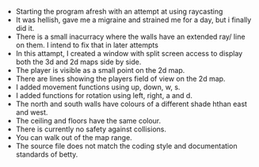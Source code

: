- Starting the program afresh with an attempt at using raycasting
- It was hellish, gave me a migraine and strained me for a day, but i finally did it.
- There is a small inacurracy where the walls have an extended ray/ line on them. I intend to fix that in later attempts
- In this attampt, I created a window with split screen access to display both the 3d and 2d maps side by side.
- The player is visible as a small point on the 2d map.
- There are lines showing the players field of view on the 2d map.
- I added movement functions using up, down, w, s.
- I added functions for rotation using left, right, a and d.
- The north and south walls have colours of a different shade hthan east and west.
- The ceiling and floors have the same colour.
- There is currently no safety against collisions.
- You can walk out of the map range.
- The source file does not match the coding style and documentation standards of betty.

